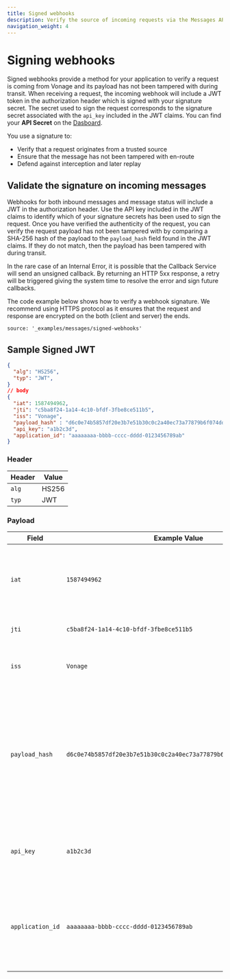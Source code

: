 ```yaml
---
title: Signed webhooks
description: Verify the source of incoming requests via the Messages API.
navigation_weight: 4
---
```


# Signing webhooks

Signed webhooks provide a method for your application to verify a request is coming from Vonage and its payload has not been tampered with during transit. When receiving a request, the incoming webhook will include a JWT token in the authorization header which is signed with your signature secret. The secret used to sign the request corresponds to the signature secret associated with the `api_key` included in the JWT claims. You can find your **API Secret** on the [Dasboard](https://dashboard.nexmo.com/).

You use a signature to:

* Verify that a request originates from a trusted source
* Ensure that the message has not been tampered with en-route
* Defend against interception and later replay

## Validate the signature on incoming messages

Webhooks for both inbound messages and message status will include a JWT in the authorization header. Use the API key included in the JWT claims to identify which of your signature secrets has been used to sign the request. Once you have verified the authenticity of the request, you can verify the request payload has not been tampered with by comparing a SHA-256 hash of the payload to the `payload_hash` field found in the JWT claims. If they do not match, then the payload has been tampered with during transit.

In the rare case of an Internal Error, it is possible that the Callback Service will send an unsigned callback. By returning an HTTP 5xx response, a retry will be triggered giving the system time to resolve the error and sign future callbacks.

The code example below shows how to verify a webhook signature. We recommend using HTTPS protocol as it ensures that the request and response are encrypted on the both (client and server) the ends.

```code_snippets
source: '_examples/messages/signed-webhooks'
```

## Sample Signed JWT

```json
{
  "alg": "HS256",
  "typ": "JWT",
}
// body
{
  "iat": 1587494962,
  "jti": "c5ba8f24-1a14-4c10-bfdf-3fbe8ce511b5",
  "iss": "Vonage",
  "payload_hash" : "d6c0e74b5857df20e3b7e51b30c0c2a40ec73a77879b6f074ddc7a2317dd031b",
  "api_key": "a1b2c3d",
  "application_id": "aaaaaaaa-bbbb-cccc-dddd-0123456789ab"
}
```

### Header

Header | Value
-- | --
`alg` | HS256
`typ` | JWT

### Payload

Field | Example Value | Description
--- | --- | ---
`iat` |  `1587494962` | The time at which the JWT was issued. Unix timestamp in SECONDS.
`jti` | `c5ba8f24-1a14-4c10-bfdf-3fbe8ce511b5` | A unique ID for the JWT.
`iss` | `Vonage` | The issuer of the JWT. This will always be 'Vonage'.
`payload_hash` | `d6c0e74b5857df20e3b7e51b30c0c2a40ec73a77879b6f074ddc7a2317dd031b` | A SHA-256 hash of the request payload. Can be compared to the request payload to ensure it has not been tampered with during transit.
`api_key` | `a1b2c3d` | The API key associated with the account that made the original request.
`application_id` | `aaaaaaaa-bbbb-cccc-dddd-0123456789ab` | (Optional) The id of the application that made the original request if an application was used.
